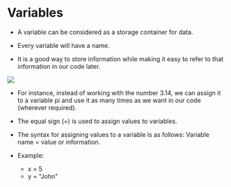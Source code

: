 # Variables

* A variable can be considered as a storage container for data.

* Every variable will have a name.

* It is a good way to store information while making it easy to refer to that information in our code later. 

![](https://lh5.googleusercontent.com/ZqK89Wn17Kmx8ckSNZDoZykwxsyWLYSxuK5BbEZTErwP9PS2FAXEQkyMDqo6FsyChlup19r4t93Y62ElQ1nbdQCCiRcvr6S9BDrcfqOZiMEv8Uy5BoHQW_lAav7EoSCkXfmI9ZnjToM=s0)

* For instance, instead of working with the number 3.14, we can assign it to a variable pi and use it as many times as we want in our code (wherever required).

* The equal sign (=) is used to assign values to variables.

* The syntax for assigning values to a variable is as follows: Variable name = value or information.

* Example: 
  * x = 5 
  * y = "John"
